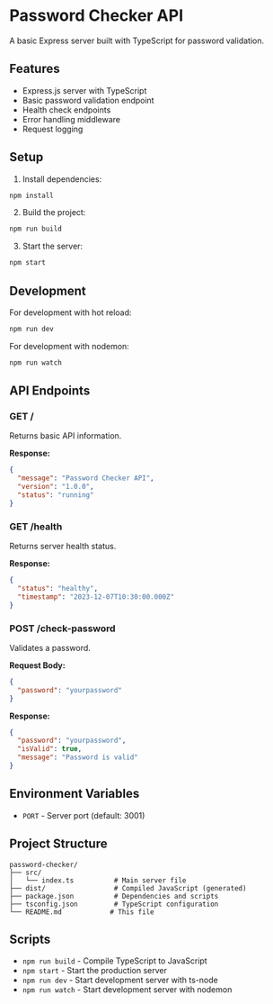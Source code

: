 # Password Checker API

A basic Express server built with TypeScript for password validation.

## Features

- Express.js server with TypeScript
- Basic password validation endpoint
- Health check endpoints
- Error handling middleware
- Request logging

## Setup

1. Install dependencies:

```bash
npm install
```

2. Build the project:

```bash
npm run build
```

3. Start the server:

```bash
npm start
```

## Development

For development with hot reload:

```bash
npm run dev
```

For development with nodemon:

```bash
npm run watch
```

## API Endpoints

### GET /

Returns basic API information.

**Response:**

```json
{
  "message": "Password Checker API",
  "version": "1.0.0",
  "status": "running"
}
```

### GET /health

Returns server health status.

**Response:**

```json
{
  "status": "healthy",
  "timestamp": "2023-12-07T10:30:00.000Z"
}
```

### POST /check-password

Validates a password.

**Request Body:**

```json
{
  "password": "yourpassword"
}
```

**Response:**

```json
{
  "password": "yourpassword",
  "isValid": true,
  "message": "Password is valid"
}
```

## Environment Variables

- `PORT` - Server port (default: 3001)

## Project Structure

```
password-checker/
├── src/
│   └── index.ts          # Main server file
├── dist/                 # Compiled JavaScript (generated)
├── package.json          # Dependencies and scripts
├── tsconfig.json         # TypeScript configuration
└── README.md            # This file
```

## Scripts

- `npm run build` - Compile TypeScript to JavaScript
- `npm start` - Start the production server
- `npm run dev` - Start development server with ts-node
- `npm run watch` - Start development server with nodemon
